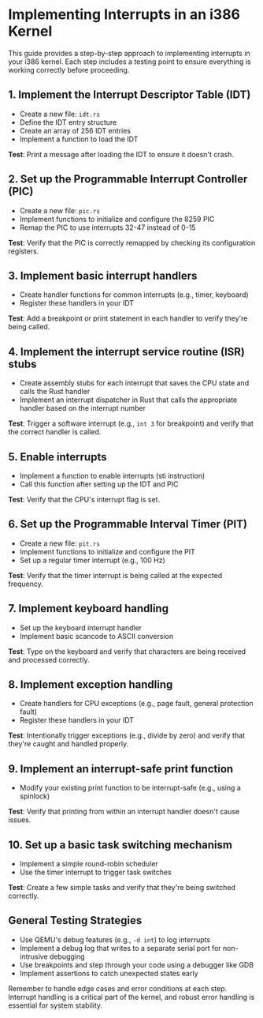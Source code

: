 # Implementing Interrupts in an i386 Kernel

This guide provides a step-by-step approach to implementing interrupts in your i386 kernel. Each step includes a testing point to ensure everything is working correctly before proceeding.

## 1. Implement the Interrupt Descriptor Table (IDT)

- Create a new file: `idt.rs`
- Define the IDT entry structure
- Create an array of 256 IDT entries
- Implement a function to load the IDT

**Test**: Print a message after loading the IDT to ensure it doesn't crash.

## 2. Set up the Programmable Interrupt Controller (PIC)

- Create a new file: `pic.rs`
- Implement functions to initialize and configure the 8259 PIC
- Remap the PIC to use interrupts 32-47 instead of 0-15

**Test**: Verify that the PIC is correctly remapped by checking its configuration registers.

## 3. Implement basic interrupt handlers

- Create handler functions for common interrupts (e.g., timer, keyboard)
- Register these handlers in your IDT

**Test**: Add a breakpoint or print statement in each handler to verify they're being called.

## 4. Implement the interrupt service routine (ISR) stubs

- Create assembly stubs for each interrupt that saves the CPU state and calls the Rust handler
- Implement an interrupt dispatcher in Rust that calls the appropriate handler based on the interrupt number

**Test**: Trigger a software interrupt (e.g., `int 3` for breakpoint) and verify that the correct handler is called.

## 5. Enable interrupts

- Implement a function to enable interrupts (sti instruction)
- Call this function after setting up the IDT and PIC

**Test**: Verify that the CPU's interrupt flag is set.

## 6. Set up the Programmable Interval Timer (PIT)

- Create a new file: `pit.rs`
- Implement functions to initialize and configure the PIT
- Set up a regular timer interrupt (e.g., 100 Hz)

**Test**: Verify that the timer interrupt is being called at the expected frequency.

## 7. Implement keyboard handling

- Set up the keyboard interrupt handler
- Implement basic scancode to ASCII conversion

**Test**: Type on the keyboard and verify that characters are being received and processed correctly.

## 8. Implement exception handling

- Create handlers for CPU exceptions (e.g., page fault, general protection fault)
- Register these handlers in your IDT

**Test**: Intentionally trigger exceptions (e.g., divide by zero) and verify that they're caught and handled properly.

## 9. Implement an interrupt-safe print function

- Modify your existing print function to be interrupt-safe (e.g., using a spinlock)

**Test**: Verify that printing from within an interrupt handler doesn't cause issues.

## 10. Set up a basic task switching mechanism

- Implement a simple round-robin scheduler
- Use the timer interrupt to trigger task switches

**Test**: Create a few simple tasks and verify that they're being switched correctly.

## General Testing Strategies

- Use QEMU's debug features (e.g., `-d int`) to log interrupts
- Implement a debug log that writes to a separate serial port for non-intrusive debugging
- Use breakpoints and step through your code using a debugger like GDB
- Implement assertions to catch unexpected states early

Remember to handle edge cases and error conditions at each step. Interrupt handling is a critical part of the kernel, and robust error handling is essential for system stability.